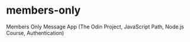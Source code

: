 # members-only
Members Only Message App (The Odin Project, JavaScript Path, Node.js Course, Authentication)
